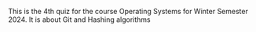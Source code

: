 This is the 4th quiz for the course Operating Systems for Winter Semester 2024. It is about Git and Hashing algorithms
